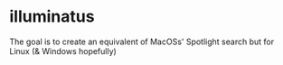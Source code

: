 # illuminatus
The goal is to create an equivalent of MacOSs' Spotlight search but for Linux (&amp; Windows hopefully)
